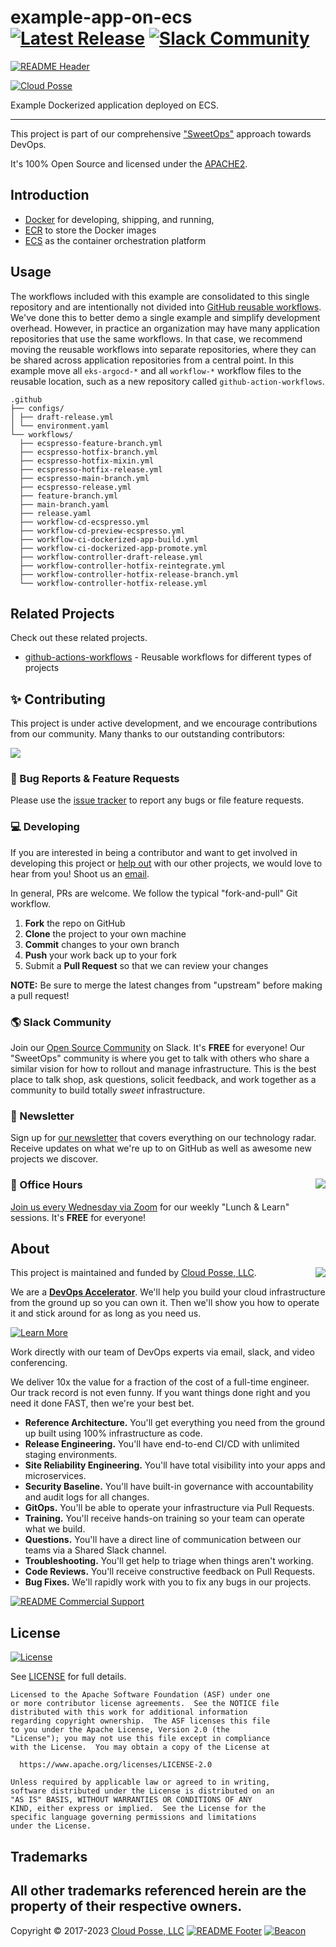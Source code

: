 
<!-- markdownlint-disable -->
# example-app-on-ecs [![Latest Release](https://img.shields.io/github/release/cloudposse/example-app-on-ecs.svg)](https://github.com/cloudposse/example-app-on-ecs/releases/latest) [![Slack Community](https://slack.cloudposse.com/badge.svg)](https://slack.cloudposse.com)
<!-- markdownlint-restore -->

[![README Header][readme_header_img]][readme_header_link]

[![Cloud Posse][logo]](https://cpco.io/homepage)

<!--




  ** DO NOT EDIT THIS FILE
  **
  ** This file was automatically generated by the `build-harness`.
  ** 1) Make all changes to `README.yaml`
  ** 2) Run `make init` (you only need to do this once)
  ** 3) Run`make readme` to rebuild this file.
  **
  ** (We maintain HUNDREDS of open source projects. This is how we maintain our sanity.)
  **





-->

Example Dockerized application deployed on ECS.

---

This project is part of our comprehensive ["SweetOps"](https://cpco.io/sweetops) approach towards DevOps.


It's 100% Open Source and licensed under the [APACHE2](LICENSE).












## Introduction

* [Docker](https://docs.docker.com/engine/reference/builder/) for developing, shipping, and running,
* [ECR](https://aws.amazon.com/ecr/) to store the Docker images
* [ECS](https://aws.amazon.com/ecs/) as the container orchestration platform



## Usage



The workflows included with this example are consolidated to this single repository and are intentionally not divided into [GitHub reusable workflows](https://docs.github.com/en/actions/using-workflows/reusing-workflows). We've done this to better demo a single example and simplify development overhead. However, in practice an organization may have many application repositories that use the same workflows. In that case, we recommend moving the reusable workflows into separate repositories, where they can be shared across application repositories from a central point. In this example move all `eks-argocd-*` and all `workflow-*` workflow files to the reusable location, such as a new repository called `github-action-workflows`.

```console
.github
├── configs/
│ ├── draft-release.yml
│ └── environment.yaml
└── workflows/
  ├── ecspresso-feature-branch.yml
  ├── ecspresso-hotfix-branch.yml
  ├── ecspresso-hotfix-mixin.yml
  ├── ecspresso-hotfix-release.yml
  ├── ecspresso-main-branch.yml
  ├── ecspresso-release.yml
  ├── feature-branch.yml
  ├── main-branch.yaml
  ├── release.yaml
  ├── workflow-cd-ecspresso.yml
  ├── workflow-cd-preview-ecspresso.yml
  ├── workflow-ci-dockerized-app-build.yml
  ├── workflow-ci-dockerized-app-promote.yml
  ├── workflow-controller-draft-release.yml
  ├── workflow-controller-hotfix-reintegrate.yml
  ├── workflow-controller-hotfix-release-branch.yml
  └── workflow-controller-hotfix-release.yml
```







## Related Projects

Check out these related projects.

- [github-actions-workflows](https://github.com/cloudposse/github-actions-workflows) - Reusable workflows for different types of projects

## ✨ Contributing

This project is under active development, and we encourage contributions from our community. 
Many thanks to our outstanding contributors:

<a href="https://github.com/cloudposse/example-app-on-ecs/graphs/contributors">
  <img src="https://contrib.rocks/image?repo=cloudposse/example-app-on-ecs&max=24" />
</a>

### 🐛 Bug Reports & Feature Requests

Please use the [issue tracker](https://github.com/cloudposse/example-app-on-ecs/issues) to report any bugs or file feature requests.

### 💻 Developing

If you are interested in being a contributor and want to get involved in developing this project or [help out](https://cpco.io/help-out) with our other projects, we would love to hear from you! Shoot us an [email][email].

In general, PRs are welcome. We follow the typical "fork-and-pull" Git workflow.

 1. **Fork** the repo on GitHub
 2. **Clone** the project to your own machine
 3. **Commit** changes to your own branch
 4. **Push** your work back up to your fork
 5. Submit a **Pull Request** so that we can review your changes

**NOTE:** Be sure to merge the latest changes from "upstream" before making a pull request!

### 🌎 Slack Community

Join our [Open Source Community][slack] on Slack. It's **FREE** for everyone! Our "SweetOps" community is where you get to talk with others who share a similar vision for how to rollout and manage infrastructure. This is the best place to talk shop, ask questions, solicit feedback, and work together as a community to build totally *sweet* infrastructure.

### 📰 Newsletter

Sign up for [our newsletter][newsletter] that covers everything on our technology radar.  Receive updates on what we're up to on GitHub as well as awesome new projects we discover.

### 📆 Office Hours <img src="https://img.cloudposse.com/fit-in/200x200/https://cloudposse.com/wp-content/uploads/2019/08/Powered-by-Zoom.png" align="right" />

[Join us every Wednesday via Zoom][office_hours] for our weekly "Lunch & Learn" sessions. It's **FREE** for everyone!

## About 

This project is maintained and funded by [Cloud Posse, LLC][website]. 
<a href="https://cpco.io/homepage"><img src="https://cloudposse.com/logo-300x69.svg" align="right" /></a>

We are a [**DevOps Accelerator**][commercial_support]. We'll help you build your cloud infrastructure from the ground up so you can own it. Then we'll show you how to operate it and stick around for as long as you need us.

[![Learn More](https://img.shields.io/badge/learn%20more-success.svg?style=for-the-badge)][commercial_support]

Work directly with our team of DevOps experts via email, slack, and video conferencing.

We deliver 10x the value for a fraction of the cost of a full-time engineer. Our track record is not even funny. If you want things done right and you need it done FAST, then we're your best bet.

- **Reference Architecture.** You'll get everything you need from the ground up built using 100% infrastructure as code.
- **Release Engineering.** You'll have end-to-end CI/CD with unlimited staging environments.
- **Site Reliability Engineering.** You'll have total visibility into your apps and microservices.
- **Security Baseline.** You'll have built-in governance with accountability and audit logs for all changes.
- **GitOps.** You'll be able to operate your infrastructure via Pull Requests.
- **Training.** You'll receive hands-on training so your team can operate what we build.
- **Questions.** You'll have a direct line of communication between our teams via a Shared Slack channel.
- **Troubleshooting.** You'll get help to triage when things aren't working.
- **Code Reviews.** You'll receive constructive feedback on Pull Requests.
- **Bug Fixes.** We'll rapidly work with you to fix any bugs in our projects.

[![README Commercial Support][readme_commercial_support_img]][readme_commercial_support_link]
## License

[![License](https://img.shields.io/badge/License-Apache%202.0-blue.svg)](https://opensource.org/licenses/Apache-2.0)

See [LICENSE](LICENSE) for full details.

```text
Licensed to the Apache Software Foundation (ASF) under one
or more contributor license agreements.  See the NOTICE file
distributed with this work for additional information
regarding copyright ownership.  The ASF licenses this file
to you under the Apache License, Version 2.0 (the
"License"); you may not use this file except in compliance
with the License.  You may obtain a copy of the License at

  https://www.apache.org/licenses/LICENSE-2.0

Unless required by applicable law or agreed to in writing,
software distributed under the License is distributed on an
"AS IS" BASIS, WITHOUT WARRANTIES OR CONDITIONS OF ANY
KIND, either express or implied.  See the License for the
specific language governing permissions and limitations
under the License.
```

## Trademarks

All other trademarks referenced herein are the property of their respective owners.
---
Copyright © 2017-2023 [Cloud Posse, LLC](https://cpco.io/copyright)
[![README Footer][readme_footer_img]][readme_footer_link]
[![Beacon][beacon]][website]
<!-- markdownlint-disable -->
  [logo]: https://cloudposse.com/logo-300x69.svg
  [docs]: https://cpco.io/docs?utm_source=github&utm_medium=readme&utm_campaign=cloudposse/example-app-on-ecs&utm_content=docs
  [website]: https://cpco.io/homepage?utm_source=github&utm_medium=readme&utm_campaign=cloudposse/example-app-on-ecs&utm_content=website
  [github]: https://cpco.io/github?utm_source=github&utm_medium=readme&utm_campaign=cloudposse/example-app-on-ecs&utm_content=github
  [jobs]: https://cpco.io/jobs?utm_source=github&utm_medium=readme&utm_campaign=cloudposse/example-app-on-ecs&utm_content=jobs
  [hire]: https://cpco.io/hire?utm_source=github&utm_medium=readme&utm_campaign=cloudposse/example-app-on-ecs&utm_content=hire
  [slack]: https://cpco.io/slack?utm_source=github&utm_medium=readme&utm_campaign=cloudposse/example-app-on-ecs&utm_content=slack
  [twitter]: https://cpco.io/twitter?utm_source=github&utm_medium=readme&utm_campaign=cloudposse/example-app-on-ecs&utm_content=twitter
  [office_hours]: https://cloudposse.com/office-hours?utm_source=github&utm_medium=readme&utm_campaign=cloudposse/example-app-on-ecs&utm_content=office_hours
  [newsletter]: https://cpco.io/newsletter?utm_source=github&utm_medium=readme&utm_campaign=cloudposse/example-app-on-ecs&utm_content=newsletter
  [email]: https://cpco.io/email?utm_source=github&utm_medium=readme&utm_campaign=cloudposse/example-app-on-ecs&utm_content=email
  [commercial_support]: https://cpco.io/commercial-support?utm_source=github&utm_medium=readme&utm_campaign=cloudposse/example-app-on-ecs&utm_content=commercial_support
  [we_love_open_source]: https://cpco.io/we-love-open-source?utm_source=github&utm_medium=readme&utm_campaign=cloudposse/example-app-on-ecs&utm_content=we_love_open_source
  [terraform_modules]: https://cpco.io/terraform-modules?utm_source=github&utm_medium=readme&utm_campaign=cloudposse/example-app-on-ecs&utm_content=terraform_modules
  [readme_header_img]: https://cloudposse.com/readme/header/img
  [readme_header_link]: https://cloudposse.com/readme/header/link?utm_source=github&utm_medium=readme&utm_campaign=cloudposse/example-app-on-ecs&utm_content=readme_header_link
  [readme_footer_img]: https://cloudposse.com/readme/footer/img
  [readme_footer_link]: https://cloudposse.com/readme/footer/link?utm_source=github&utm_medium=readme&utm_campaign=cloudposse/example-app-on-ecs&utm_content=readme_footer_link
  [readme_commercial_support_img]: https://cloudposse.com/readme/commercial-support/img
  [readme_commercial_support_link]: https://cloudposse.com/readme/commercial-support/link?utm_source=github&utm_medium=readme&utm_campaign=cloudposse/example-app-on-ecs&utm_content=readme_commercial_support_link
  [beacon]: https://ga-beacon.cloudposse.com/UA-76589703-4/cloudposse/example-app-on-ecs?pixel&cs=github&cm=readme&an=example-app-on-ecs
<!-- markdownlint-restore -->
